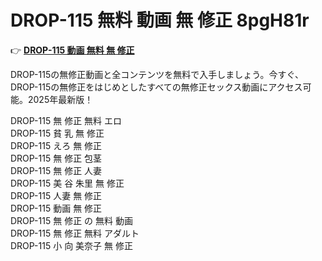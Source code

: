 # DROP-115 無料 動画 無 修正 8pgH81r

👉 [**DROP-115 動画 無料 無 修正**](https://javleaks.cc?utm_medium=jp)

DROP-115の無修正動画と全コンテンツを無料で入手しましょう。今すぐ、DROP-115の無修正をはじめとしたすべての無修正セックス動画にアクセス可能。2025年最新版！

DROP-115 無 修正 無料 エロ<br>
DROP-115 貧 乳 無 修正<br>
DROP-115 えろ 無 修正<br>
DROP-115 無 修正 包茎<br>
DROP-115 無 修正 人妻<br>
DROP-115 美 谷 朱里 無 修正<br>
DROP-115 人妻 無 修正<br>
DROP-115 動画 無 修正<br>
DROP-115 無 修正 の 無料 動画<br>
DROP-115 無 修正 無料 アダルト<br>
DROP-115 小 向 美奈子 無 修正<br>
